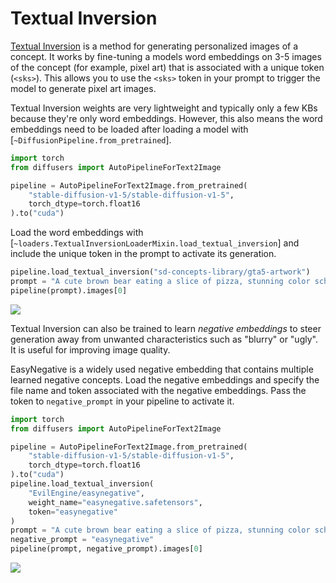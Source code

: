 <!--Copyright 2025 The HuggingFace Team. All rights reserved.

Licensed under the Apache License, Version 2.0 (the "License"); you may not use this file except in compliance with
the License. You may obtain a copy of the License at

http://www.apache.org/licenses/LICENSE-2.0

Unless required by applicable law or agreed to in writing, software distributed under the License is distributed on
an "AS IS" BASIS, WITHOUT WARRANTIES OR CONDITIONS OF ANY KIND, either express or implied. See the License for the
specific language governing permissions and limitations under the License.
-->

# Textual Inversion

[Textual Inversion](https://huggingface.co/papers/2208.01618) is a method for generating personalized images of a concept. It works by fine-tuning a models word embeddings on 3-5 images of the concept (for example, pixel art) that is associated with a unique token (`<sks>`). This allows you to use the `<sks>` token in your prompt to trigger the model to generate pixel art images.

Textual Inversion weights are very lightweight and typically only a few KBs because they're only word embeddings. However, this also means the word embeddings need to be loaded after loading a model with [`~DiffusionPipeline.from_pretrained`].

```py
import torch
from diffusers import AutoPipelineForText2Image

pipeline = AutoPipelineForText2Image.from_pretrained(
    "stable-diffusion-v1-5/stable-diffusion-v1-5",
    torch_dtype=torch.float16
).to("cuda")
```

Load the word embeddings with [`~loaders.TextualInversionLoaderMixin.load_textual_inversion`] and include the unique token in the prompt to activate its generation.

```py
pipeline.load_textual_inversion("sd-concepts-library/gta5-artwork")
prompt = "A cute brown bear eating a slice of pizza, stunning color scheme, masterpiece, illustration, <gta5-artwork> style"
pipeline(prompt).images[0]
```

<div class="flex justify-center">
    <img src="https://huggingface.co/datasets/huggingface/documentation-images/resolve/main/diffusers/load_txt_embed.png" />
</div>

Textual Inversion can also be trained to learn *negative embeddings* to steer generation away from unwanted characteristics such as "blurry" or "ugly". It is useful for improving image quality.

EasyNegative is a widely used negative embedding that contains multiple learned negative concepts. Load the negative embeddings and specify the file name and token associated with the negative embeddings. Pass the token to `negative_prompt` in your pipeline to activate it.

```py
import torch
from diffusers import AutoPipelineForText2Image

pipeline = AutoPipelineForText2Image.from_pretrained(
    "stable-diffusion-v1-5/stable-diffusion-v1-5",
    torch_dtype=torch.float16
).to("cuda")
pipeline.load_textual_inversion(
    "EvilEngine/easynegative",
    weight_name="easynegative.safetensors",
    token="easynegative"
)
prompt = "A cute brown bear eating a slice of pizza, stunning color scheme, masterpiece, illustration"
negative_prompt = "easynegative"
pipeline(prompt, negative_prompt).images[0]
```

<div class="flex justify-center">
    <img src="https://huggingface.co/datasets/huggingface/documentation-images/resolve/main/diffusers/load_neg_embed.png" />
</div>